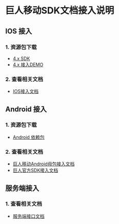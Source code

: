 巨人移动SDK文档接入说明
==========================

## IOS 接入

### 1. 资源包下载

* [4.x SDK](/docs/download#__4)
* [4.x 接入DEMO](/docs/download#__6)

### 2. 查看相关文档

* [IOS接入文档](/docs/sdk/iosdoc)

## Android 接入

### 1. 资源包下载

* [Android 依赖包](/docs/download#__4)

### 2. 查看相关文档

* [巨人移动Android母包接入文档](/docs/sdk/easysdkframework)
* [巨人官方SDK接入文档](/docs/sdk/giantdoc)

## 服务端接入

### 1. 查看相关文档

* [服务端接口文档](/docs/sdk/server_guide)
